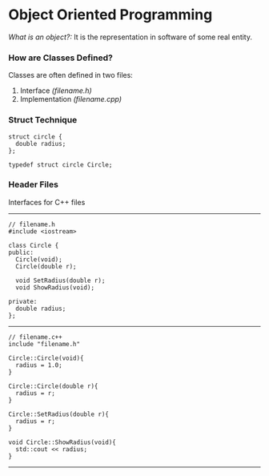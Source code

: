 # Object Oriented Programming #
_What is an object?:_ It is the representation in software of some real entity.

### How are Classes Defined? ###
Classes are often defined in two files:

1. Interface _(filename.h)_
2. Implementation _(filename.cpp)_

### Struct Technique ###

    struct circle {
      double radius;
    };

    typedef struct circle Circle;


### Header Files ###
Interfaces for C++ files

---

    // filename.h
    #include <iostream>

    class Circle {
    public:
      Circle(void);
      Circle(double r);

      void SetRadius(double r);
      void ShowRadius(void);

    private:
      double radius;
    };

---

    // filename.c++
    include "filename.h"

    Circle::Circle(void){
      radius = 1.0;
    }

    Circle::Circle(double r){
      radius = r;
    }

    Circle::SetRadius(double r){
      radius = r;
    }

    void Circle::ShowRadius(void){
      std::cout << radius;
    }

---
